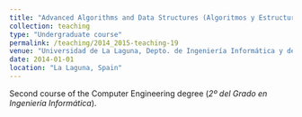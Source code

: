 ```yaml
---
title: "Advanced Algorithms and Data Structures (Algoritmos y Estructuras de Datos Avanzadas) [2014-2015]"
collection: teaching
type: "Undergraduate course"
permalink: /teaching/2014_2015-teaching-19
venue: "Universidad de La Laguna, Depto. de Ingeniería Informática y de Sistemas"
date: 2014-01-01
location: "La Laguna, Spain"
---
```

Second course of the Computer Engineering degree (_2º del Grado en Ingeniería Informática_).
